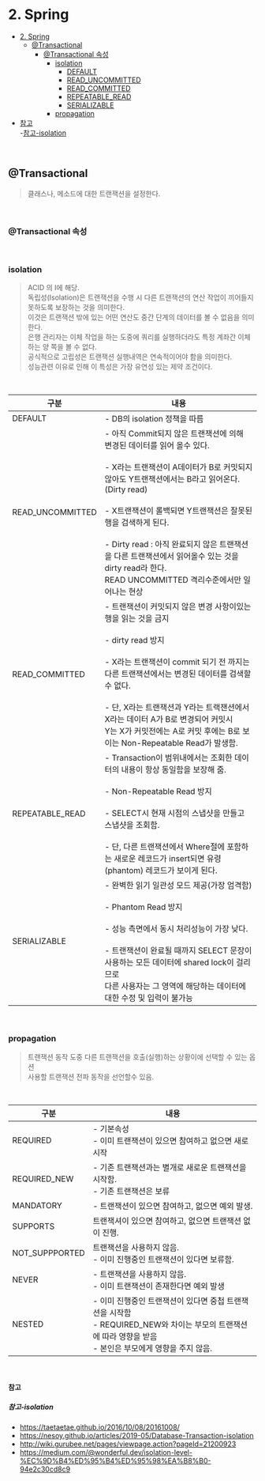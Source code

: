 # 2. Spring

- [2. Spring](#2.-Spring)
    - [@Transactional](#@Transactional)
        - [@Transactional 속성](#@Transactional-속성)
            - [isolation](#isolation)
                - [DEFAULT](#DEFAULT)
                - [READ_UNCOMMITTED](#READ_UNCOMMITTED)
                - [READ_COMMITTED](#READ_COMMITTED)
                - [REPEATABLE_READ](#REPEATABLE_READ)
                - [SERIALIZABLE](#SERIALIZABLE)
            - [propagation](#propagation)
- [참고](#참고)  
    -[참고-isolation](#참고-isolation)  

</br>


## @Transactional
> 클래스나, 메소드에 대한 트랜잭션을 설정한다.

</br>
 
### @Transactional 속성

</br>

### isolation
> ACID 의 I에 해당.  
> 독립성(Isolation)은 트랜잭션을 수행 시 다른 트랜잭션의 연산 작업이 끼어들지 못하도록 보장하는 것을 의미한다.  
> 이것은 트랜잭션 밖에 있는 어떤 연산도 중간 단계의 데이터를 볼 수 없음을 의미한다.  
> 은행 관리자는 이체 작업을 하는 도중에 쿼리를 실행하더라도 특정 계좌간 이체하는 양 쪽을 볼 수 없다.  
> 공식적으로 고립성은 트랜잭션 실행내역은 연속적이어야 함을 의미한다.  
> 성능관련 이유로 인해 이 특성은 가장 유연성 있는 제약 조건이다. 

</br>

구분 | 내용
---|---
DEFAULT | - DB의 isolation 정책을 따름
READ_UNCOMMITTED | - 아직 Commit되지 않은 트랜잭션에 의해 변경된 데이터를 읽어 올수 있다. <br><br> - X라는 트랜잭션이 A데이터가 B로 커밋되지 않아도 Y트랜잭션에서는 B라고 읽어온다. (Dirty read) <br><br> - X트랜잭션이 롤백되면 Y트랜잭션은 잘못된 행을 검색하게 된다. <br><br> - Dirty read : 아직 완료되지 않은 트랜잭션을 다른 트랜잭션에서 읽어올수 있는 것을 dirty read라 한다.<br> READ UNCOMMITTED 격리수준에서만 일어나는 현상
READ_COMMITTED | - 트랜잭션이 커밋되지 않은 변경 사항이있는 행을 읽는 것을 금지  <br><br> - dirty read 방지  <br><br> - X라는 트랜잭션이 commit 되기 전 까지는 다른 트랜잭션에서는 변경된 데이터를 검색할 수 없다. <br><br> - 단, X라는 트랜잭션과 Y라는 트랙잰션에서 X라는 데이터 A가 B로 변경되어 커밋시 <br> Y는 X가 커밋전에는 A로 커밋 후에는 B로 보이는 Non-Repeatable Read가 발생함. 
REPEATABLE_READ | - Transaction이 범위내에서는 조회한 데이터의 내용이 항상 동일함을 보장해 줌.  <br><br> - Non-Repeatable Read 방지  <br><br> - SELECT시 현재 시점의 스냅샷을 만들고 스냅샷을 조회함.  <br><br> - 단, 다른 트랜잭션에서 Where절에 포함하는 새로운 레코드가 insert되면 유령(phantom) 레코드가 보이게 된다.  
SERIALIZABLE | - 완벽한 읽기 일관성 모드 제공(가장 엄격함)  <br><br> - Phantom Read 방지 <br><br> - 성능 측면에서 동시 처리성능이 가장 낮다. <br><br> - 트랜잭션이 완료될 때까지 SELECT 문장이 사용하는 모든 데이터에 shared lock이 걸리므로<br> 다른 사용자는 그 영역에 해당하는 데이터에 대한 수정 및 입력이 불가능  

<br>

### propagation
> 트랜잭션 동작 도중 다른 트랜잭션을 호출(실행)하는 상황이에 선택할 수 있는 옵션  
> 사용할 트랜잭션 전파 동작을 선언할수 있음.  

<br>

구분 | 내용
---|---
REQUIRED | - 기본속성<br> - 이미 트랜잭션이 있으면 참여하고 없으면 새로 시작
REQUIRED_NEW | - 기존 트랜잭션과는 별개로 새로운 트랜잭션을 시작함.<br> - 기존 트랜잭션은 보류
MANDATORY | - 트랜잭션이 있으면 참여하고, 없으면 예외 발생.  
SUPPORTS | 트랜잭셔이 있으면 참여하고, 없으면 트랜잭션 없이 진행.   
NOT_SUPPPORTED | 트랜잭션을 사용하지 않음.<br> - 이미 진행중인 트랜잭션이 있다면 보류함.  
NEVER | - 트랜잭션을 사용하지 않음. <br> - 이미 트랜잭션이 존재한다면 예외 발생  
NESTED | - 이미 진행중인 트랜잭션이 있다면 중첩 트랜잭션을 시작함 <br> - REQUIRED_NEW와 차이는 부모의 트랜잭션에 따라 영향을 받음 <br> - 본인은 부모에게 영향을 주지 않음.


</br>

#### 참고 

##### 참고-isolation 
- https://taetaetae.github.io/2016/10/08/20161008/ 
- https://nesoy.github.io/articles/2019-05/Database-Transaction-isolation
- http://wiki.gurubee.net/pages/viewpage.action?pageId=21200923
- https://medium.com/@wonderful.dev/isolation-level-%EC%9D%B4%ED%95%B4%ED%95%98%EA%B8%B0-94e2c30cd8c9